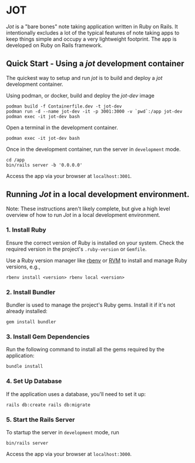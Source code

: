 # JOT

_Jot_ is a "bare bones" note taking application written in Ruby on Rails. It
intentionally excludes a lot of the typical features of note taking apps to
keep things simple and occupy a very lightweight footprint. The app is developed
on Ruby on Rails framework.

## Quick Start - Using a _jot_ development container
The quickest way to setup and run _jot_ is to build and deploy a _jot_
development container.

Using podman, or docker, build and deploy the _jot-dev_ image
```
podman build -f Containerfile.dev -t jot-dev
podman run -d --name jot-dev -it -p 3001:3000 -v `pwd`:/app jot-dev
podman exec -it jot-dev bash
```
Open a terminal in the development container.
```
podman exec -it jot-dev bash
```
Once in the development container, run the server in `development` mode.
```
cd /app
bin/rails server -b '0.0.0.0'
```
Access the app via your browser at `localhost:3001`.

## Running _Jot_ in a local development environment.

Note: These instructions aren't likely complete, but give a high level overview of how to run _Jot_ in a local development environment.

### 1. Install Ruby 
Ensure the correct version of Ruby is installed on your system. Check the required version in the project's `.ruby-version` or `Gemfile`.

Use a Ruby version manager like [rbenv](https://github.com/rbenv/rbenv) or [RVM](https://rvm.io/) to install and manage Ruby versions, e.g.,
```
rbenv install <version> rbenv local <version>
```    
### 2. Install Bundler

Bundler is used to manage the project's Ruby gems. Install it if it's not already installed:
```
gem install bundler
```
### 3. Install Gem Dependencies

Run the following command to install all the gems required by the application:
```
bundle install
```
### 4. Set Up Database

If the application uses a database, you'll need to set it up:
```
rails db:create rails db:migrate
```
### 5. Start the Rails Server

To startup the server in `development` mode, run
```
bin/rails server
```
Access the app via your browser at `localhost:3000`.